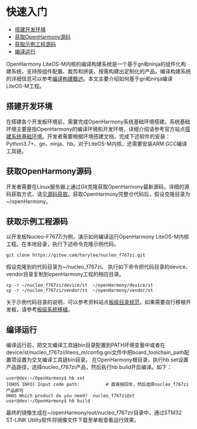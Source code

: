 # 快速入门<a name="ZH-CN_TOPIC_0000001124066549"></a>

-   [搭建开发环境](#section157851447151716)
-   [获取OpenHarmony源码](#section381985201816)
-   [获取示例工程源码](#section204717216181)
-   [编译运行](#section9772514181917)

OpenHarmony LiteOS-M内核的编译构建系统是一个基于gn和ninja的组件化构建系统，支持按组件配置、裁剪和拼装，按需构建出定制化的产品。编译构建系统的详细信息可以参考[编译构建概述](https://gitee.com/openharmony/docs/blob/master/zh-cn/device-dev/subsystems/%E7%BC%96%E8%AF%91%E6%9E%84%E5%BB%BA%E6%A6%82%E8%BF%B0.md)。本文主要介绍如何基于gn和ninja编译LiteOS-M工程。

## 搭建开发环境<a name="section157851447151716"></a>

在搭建各个开发板环境前，需要完成OpenHarmony系统基础环境搭建。系统基础环境主要是指OpenHarmony的编译环境和开发环境，详细介绍请参考官方站点[搭建系统基础环境](https://gitee.com/openharmony/docs/blob/master/zh-cn/device-dev/quick-start/%E6%90%AD%E5%BB%BA%E7%B3%BB%E7%BB%9F%E7%8E%AF%E5%A2%83.md)。开发者需要根据环境搭建文档，完成下述软件的安装：Python3.7+、gn、ninja、hb。对于LiteOS-M内核，还需要安装ARM GCC编译工具链。

## 获取OpenHarmony源码<a name="section381985201816"></a>

开发者需要在Linux服务器上通过Git克隆获取OpenHarmony最新源码，详细的源码获取方式，请见[源码获取](https://gitee.com/openharmony/docs/blob/master/zh-cn/device-dev/get-code/%E6%BA%90%E7%A0%81%E8%8E%B7%E5%8F%96.md)。获取OpenHarmony完整仓代码后，假设克隆目录为\~/openHarmony。

## 获取示例工程源码<a name="section204717216181"></a>

以开发板Nucleo-F767Zi为例，演示如何编译运行OpenHarmony LiteOS-M内核工程。在本地目录，执行下述命令克隆示例代码。

```
git clone https://gitee.com/harylee/nucleo_f767zi.git
```

假设克隆到的代码目录为\~/nucleo\_f767zi。 执行如下命令把代码目录的device、vendor目录复制到openHarmony工程的相应目录。

```
cp -r ~/nucleo_f767zi/device/st  ~/openHarmony/device/st
cp -r ~/nucleo_f767zi/vendor/st  ~/openHarmony/vendor/st
```

关于示例代码目录的说明，可以参考资料站点[板级目录规范](https://gitee.com/openharmony/docs/blob/master/zh-cn/device-dev/porting/%E7%A7%BB%E6%A4%8D%E6%A6%82%E8%BF%B0-0.md#section6204129143013)。如果需要自行移植开发板，请参考[板级系统移植](https://gitee.com/openharmony/docs/blob/master/zh-cn/device-dev/porting/%E6%9D%BF%E7%BA%A7%E7%B3%BB%E7%BB%9F%E7%A7%BB%E6%A4%8D.md)。

## 编译运行<a name="section9772514181917"></a>

编译运行前，把交叉编译工具链bin目录配置到PATH环境变量中或者在device/st/nucleo\_f767zi/liteos\_m/config.gni文件中把board\_toolchain\_path配置项设置为交叉编译工具链bin目录。 在OpenHarmony根目录，执行hb set设置产品路径，选择nucleo\_f767zi产品，然后执行hb build开启编译。如下：

```
user@dev:~/OpenHarmony$ hb set
[OHOS INFO] Input code path:          # 直接按回车，然后选择nucleo_f767zi产品即可
OHOS Which product do you need?  nucleo_f767zi@st
user@dev:~/OpenHarmony$ hb build
```

最终的镜像生成在\~/openHarmony/out/nucleo\_f767zi/目录中，通过STM32 ST-LINK Utility软件将镜像文件下载至单板查看运行效果。

